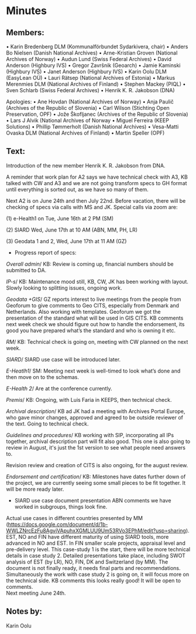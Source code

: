 # Minutes

## Members:

•	Karin Bredenberg DLM (Kommunalförbundet Sydarkivera, chair)
•	Anders Bo Nielsen (Danish National Archives)
•	Arne-Kristian Groven (National Archives of Norway) 
•	Audun Lund (Swiss Federal Archives)
•	David Anderson (Highbury IVS)
•	Gregor Završnik (Geoarch)
•	Jamie Kaminski (Highbury IVS)
•	Janet Anderson (Highbury IVS) 
•	Karin Oolu DLM (EasyLean OÜ)
•	Lauri Rätsep (National Archives of Estonia) 
•	Markus Merenmies DLM (National Archives of Finland)
•	Stephen Mackey (PIQL)
•	Sven Schlarb (Swiss Federal Archives)
•	Henrik K. R. Jakobson (DNA)

Apologies: 
•	Ane Hovdan (National Archives of Norway)
•	Anja Paulič (Archives of the Republic of Slovenia) 
•	Carl Wilson (Stichting Open Preservation, OPF)
•	Jože Škofljanec (Archives of the Republic of Slovenia)
•	Lars J Alvik (National Archives of Norway 
•	Miguel Ferreira (KEEP Solutions)
•	Phillip Tømmerholt (Danish National Archives)
•	Vesa-Matti Ovaska DLM (National Archives of Finland)
•	Martin Speller (OPF)


## Text: 
Introduction of the new member Henrik K. R. Jakobson from DNA. 

A reminder that work plan for A2 says we have technical check with A3, KB talked with CW and A3 and we are not going transform specs to GH format until everything is sorted out, as we have so many of them.

Next A2 is on June 24th and then July 22nd. Before vacation, there will be checking of specs via calls with MS and JK. Special calls via zoom are: 

(1)	e-Health1 on Tue, June 16th at 2 PM (SM)

(2)	SIARD Wed, June 17th at 10 AM (ABN, MM, PH, LR)


 (3) Geodata 1 and 2, Wed, June 17th at 11 AM (GZ) 

-	Progress report of specs:

*Overall admin*/ KB: Review is coming up, financial numbers should be submitted to DA.

*IP-s*/ KB: Maintenance mood still, KB, CW, JK has been working with layout. Slowly looking to splitting issues, ongoing work. 

*Geodata +GIS*/ GZ reports interest to live meetings from the people from Geoforum to give comments to Geo CITS, especially from Denmark and Netherlands. Also working with templates. 
Geoforum we got the presentation of the standard what will be used in GIS CITS. KB comments next week check we should figure out how to handle the endorsement, its good you have prepared what’s the standard and who is owning it etc.  

*RM*/ KB: Technical check is going on, meeting with CW planned on the next week.  

*SIARD*/ SIARD use case will be introduced later. 

*E-Heatlh1*/ SM: Meeting next week is well-timed to look what’s done and then move on to the schemas. 

*E-Health 2*/ Are at the conference currently.  

*Premis*/ KB: Ongoing, with Luis Faria in KEEPS, then technical check.  

*Archival description*/ KB ad JK had a meeting with Archives Portal Europe, who gave minor changes, approved and agreed to be outside reviewer of the text. Going to technical check. 

*Guidelines and procedures*/ KB working with SIP, incorporating all IPs together, archival description part will fit also good.  This one is also going to review in August, it's just the 1st version to see what people need answers to. 

Revision review and creation of CITS is also ongoing, for the august review. 

*Endorsement and certification*/ KB: Milestones have dates further down of the project, we are currently seeing some small pieces to be fit together. It will be more ready later. 

- SIARD use case document presentation 
ABN comments we have worked in subgroups, things look fine. 

Actual use cases in different countries presented by MM (https://docs.google.com/document/d/1b-WWLZNrcEzFu8AgvjVApuhxXGMLUU9Um53RVo3EPhM/edit?usp=sharing). 
EST, NO and FIN have different maturity of using SIARD tools, more advanced in NO and EST. In FIN smaller scale projects, appraisal level and pre-delivery level. This case-study 1 is the start, there will be more technical details in case study 2. 
Detailed presentations take place, including SWOT analysis of EST (by LR), NO, FIN, DK and Switzerland (by MM).  The document is not finally ready, it needs final parts and recommendations. Simultaneously the work with case study 2 is going on, it will focus more on the technical side. 
KB comments this looks really good! It will be open to comments.  
Next meeting June 24th.

## Notes by: 

Karin Oolu
